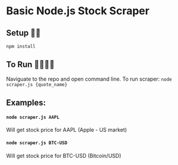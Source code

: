 # Basic Node.js Stock Scraper

## Setup ‍👨‍🏫
`npm install` 

## To Run 🏃‍♂️🏃‍♂️
Naviguate to the repo and open command line.
To run scraper: `node scraper.js {quote_name}`

## Examples:
#### `node scraper.js AAPL`
Will get stock price for AAPL (Apple - US market) 
#### `node scraper.js BTC-USD`
Will get stock price for BTC-USD (Bitcoin/USD) 
